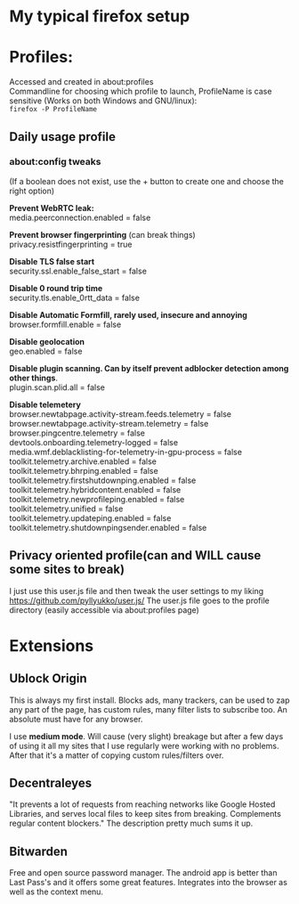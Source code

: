 # My typical firefox setup  

# Profiles:  

Accessed and created in about:profiles   
Commandline for choosing which profile to launch, ProfileName is case sensitive (Works on both Windows and GNU/linux):  
`firefox -P ProfileName`

## Daily usage profile  

### about:config tweaks    
(If a boolean does not exist, use the + button to create one and choose the right option)

**Prevent WebRTC leak:**  
media.peerconnection.enabled = false

**Prevent browser fingerprinting**  (can break things)  
privacy.resistfingerprinting = true

**Disable TLS false start**  
security.ssl.enable_false_start = false

**Disable 0 round trip time**  
security.tls.enable_0rtt_data = false 

**Disable Automatic Formfill, rarely used, insecure and annoying**  
browser.formfill.enable = false

**Disable geolocation**  
geo.enabled = false

**Disable plugin scanning. Can by itself prevent adblocker detection among other things**.  
plugin.scan.plid.all = false

**Disable telemetery**  
browser.newtabpage.activity-stream.feeds.telemetry = false  
browser.newtabpage.activity-stream.telemetry = false  
browser.pingcentre.telemetry = false  
devtools.onboarding.telemetry-logged = false  
media.wmf.deblacklisting-for-telemetry-in-gpu-process = false  
toolkit.telemetry.archive.enabled = false  
toolkit.telemetry.bhrping.enabled = false  
toolkit.telemetry.firstshutdownping.enabled = false  
toolkit.telemetry.hybridcontent.enabled = false  
toolkit.telemetry.newprofileping.enabled = false  
toolkit.telemetry.unified = false  
toolkit.telemetry.updateping.enabled = false  
toolkit.telemetry.shutdownpingsender.enabled = false  


## Privacy oriented profile(can and WILL cause some sites to break)

I just use this user.js file and then tweak the user settings to my liking
https://github.com/pyllyukko/user.js/
The user.js file goes to the profile directory (easily accessible via about:profiles page)

# Extensions

## Ublock Origin
This is always my first install. Blocks ads, many trackers, can be used to zap any part of the page, has custom rules, many filter lists to subscribe too. An absolute must have for any browser.

I use **medium mode**. Will cause (very slight) breakage but after a few days of using it all my sites that I use regularly were working with no problems. After that it's a matter of copying custom rules/filters over.

## Decentraleyes
"It prevents a lot of requests from reaching networks like Google Hosted Libraries, and serves local files to keep sites from breaking. Complements regular content blockers."
The description pretty much sums it up.

## Bitwarden
Free and open source password manager. The android app is better than Last Pass's and it offers some great features. Integrates into the browser as well as the context menu. 



